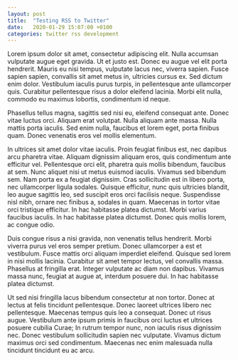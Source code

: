 ```yaml
---
layout: post
title:  "Testing RSS to Twitter"
date:   2020-01-29 15:07:00 +0100
categories: twitter rss development
---
```

Lorem ipsum dolor sit amet, consectetur adipiscing elit. Nulla accumsan vulputate augue eget gravida. Ut et justo est. Donec eu augue vel elit porta hendrerit. Mauris eu nisi tempus, vulputate lacus nec, viverra sapien. Fusce sapien sapien, convallis sit amet metus in, ultricies cursus ex. Sed dictum enim dolor. Vestibulum iaculis purus turpis, in pellentesque ante ullamcorper quis. Curabitur pellentesque risus a dolor eleifend lacinia. Morbi elit nulla, commodo eu maximus lobortis, condimentum id neque.

Phasellus tellus magna, sagittis sed nisi eu, eleifend consequat ante. Donec vitae luctus orci. Aliquam erat volutpat. Nulla aliquam ante massa. Nulla mattis porta iaculis. Sed enim nulla, faucibus et lorem eget, porta finibus quam. Donec venenatis eros vel mollis elementum.

In ultrices sit amet dolor vitae iaculis. Proin feugiat finibus est, nec dapibus arcu pharetra vitae. Aliquam dignissim aliquam eros, quis condimentum ante efficitur vel. Pellentesque orci elit, pharetra quis mollis bibendum, faucibus at sem. Nunc aliquet nisi ut metus euismod iaculis. Vivamus sed bibendum sem. Nam porta ex a feugiat dignissim. Cras sollicitudin est in libero porta, nec ullamcorper ligula sodales. Quisque efficitur, nunc quis ultricies blandit, leo augue sagittis leo, sed suscipit eros orci facilisis neque. Suspendisse nisl nibh, ornare nec finibus a, sodales in quam. Maecenas in tortor vitae orci tristique efficitur. In hac habitasse platea dictumst. Morbi varius faucibus iaculis. In hac habitasse platea dictumst. Donec quis mollis lorem, ac congue odio.

Duis congue risus a nisi gravida, non venenatis tellus hendrerit. Morbi viverra purus vel eros semper pretium. Donec ullamcorper a est et vestibulum. Fusce mattis orci aliquam imperdiet eleifend. Quisque sed lorem in nisi mollis lacinia. Curabitur sit amet tempor lectus, vel convallis massa. Phasellus at fringilla erat. Integer vulputate ac diam non dapibus. Vivamus massa nunc, feugiat at augue at, interdum posuere dui. In hac habitasse platea dictumst.

Ut sed nisi fringilla lacus bibendum consectetur at non tortor. Donec at lectus at felis tincidunt pellentesque. Donec laoreet ultrices libero nec pellentesque. Maecenas tempus quis leo a consequat. Donec ut risus augue. Vestibulum ante ipsum primis in faucibus orci luctus et ultrices posuere cubilia Curae; In rutrum tempor nunc, non iaculis risus dignissim nec. Donec vestibulum sollicitudin sapien nec vulputate. Vivamus dictum maximus orci sed condimentum. Maecenas nec enim malesuada nulla tincidunt tincidunt eu ac arcu.
